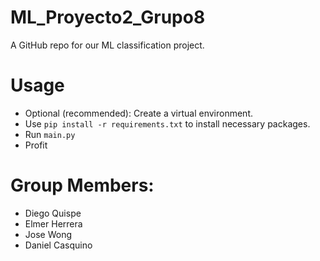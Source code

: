 # ML_Proyecto2_Grupo8
A GitHub repo for our ML classification project. 

# Usage

* Optional (recommended): Create a virtual environment.
* Use `pip install -r requirements.txt` to install necessary packages.
* Run `main.py`
* Profit

# Group Members:
* Diego Quispe
* Elmer Herrera
* Jose Wong
* Daniel Casquino
